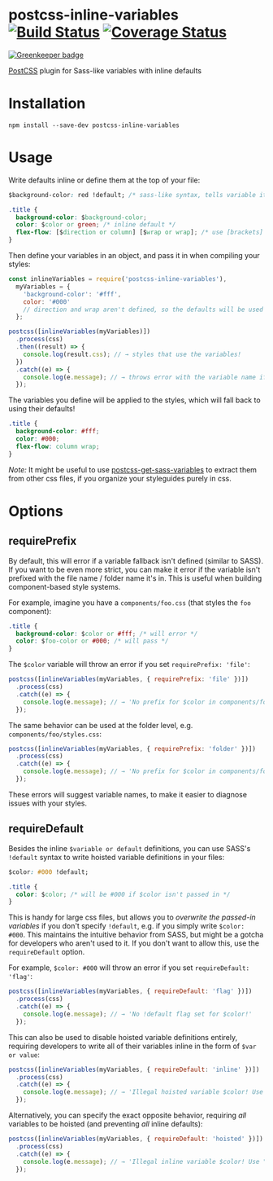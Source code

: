# postcss-inline-variables [![Build Status](https://travis-ci.org/nelsonpecora/postcss-inline-variables.svg?branch=master)](https://travis-ci.org/nelsonpecora/postcss-inline-variables) [![Coverage Status](https://coveralls.io/repos/github/nelsonpecora/postcss-inline-variables/badge.svg?branch=master)](https://coveralls.io/github/nelsonpecora/postcss-inline-variables?branch=master)

[![Greenkeeper badge](https://badges.greenkeeper.io/nelsonpecora/postcss-inline-variables.svg)](https://greenkeeper.io/)

[PostCSS](https://github.com/postcss/postcss) plugin for Sass-like variables with inline defaults

# Installation

```
npm install --save-dev postcss-inline-variables
```

# Usage

Write defaults inline or define them at the top of your file:

```css
$background-color: red !default; /* sass-like syntax, tells variable it may be overwritten */

.title {
  background-color: $background-color;
  color: $color or green; /* inline default */
  flex-flow: [$direction or column] [$wrap or wrap]; /* use [brackets] if there's more than one variable in a rule */
}
```

Then define your variables in an object, and pass it in when compiling your styles:

```js
const inlineVariables = require('postcss-inline-variables'),
  myVariables = {
    'background-color': '#fff',
    color: '#000'
    // direction and wrap aren't defined, so the defaults will be used
  };

postcss([inlineVariables(myVariables)])
  .process(css)
  .then((result) => {
    console.log(result.css); // → styles that use the variables!
  })
  .catch((e) => {
    console.log(e.message); // → throws error with the variable name if it has no default value!
  });
```

The variables you define will be applied to the styles, which will fall back to using their defaults!

```css
.title {
  background-color: #fff;
  color: #000;
  flex-flow: column wrap;
}
```

_Note:_ It might be useful to use [postcss-get-sass-variables](https://github.com/nelsonpecora/postcss-get-sass-variables) to extract them from other css files, if you organize your styleguides purely in css.

# Options

## requirePrefix

By default, this will error if a variable fallback isn't defined (similar to SASS). If you want to be even more strict, you can make it error if the variable isn't prefixed with the file name / folder name it's in. This is useful when building component-based style systems.

For example, imagine you have a `components/foo.css` (that styles the `foo` component):

```css
.title {
  background-color: $color or #fff; /* will error */
  color: $foo-color or #000; /* will pass */
}
```

The `$color` variable will throw an error if you set `requirePrefix: 'file'`:

```js
postcss([inlineVariables(myVariables, { requirePrefix: 'file' })])
  .process(css)
  .catch((e) => {
    console.log(e.message); // → 'No prefix for $color in components/foo.css! Should it be $foo-color?'
  });
```

The same behavior can be used at the folder level, e.g. `components/foo/styles.css`:

```js
postcss([inlineVariables(myVariables, { requirePrefix: 'folder' })])
  .process(css)
  .catch((e) => {
    console.log(e.message); // → 'No prefix for $color in components/foo/styles.css! Should it be $foo-color?'
  });
```

These errors will suggest variable names, to make it easier to diagnose issues with your styles.

## requireDefault

Besides the inline `$variable or default` definitions, you can use SASS's `!default` syntax to write hoisted variable definitions in your files:

```css
$color: #000 !default;

.title {
  color: $color; /* will be #000 if $color isn't passed in */
}
```

This is handy for large css files, but allows you to _overwrite the passed-in variables_ if you don't specify `!default`, e.g. if you simply write `$color: #000`. This maintains the intuitive behavior from SASS, but might be a gotcha for developers who aren't used to it. If you don't want to allow this, use the `requireDefault` option.

For example, `$color: #000` will throw an error if you set `requireDefault: 'flag'`:

```js
postcss([inlineVariables(myVariables, { requireDefault: 'flag' })])
  .process(css)
  .catch((e) => {
    console.log(e.message); // → 'No !default flag set for $color!'
  });
```
This can also be used to disable hoisted variable definitions entirely, requiring developers to write all of their variables inline in the form of `$var or value`:

```js
postcss([inlineVariables(myVariables, { requireDefault: 'inline' })])
  .process(css)
  .catch((e) => {
    console.log(e.message); // → 'Illegal hoisted variable $color! Use "$color or value"'
  });
```

Alternatively, you can specify the exact opposite behavior, requiring _all_ variables to be hoisted (and preventing _all_ inline defaults):

```js
postcss([inlineVariables(myVariables, { requireDefault: 'hoisted' })])
  .process(css)
  .catch((e) => {
    console.log(e.message); // → 'Illegal inline variable $color! Use "$color: value !default"'
  });
```
